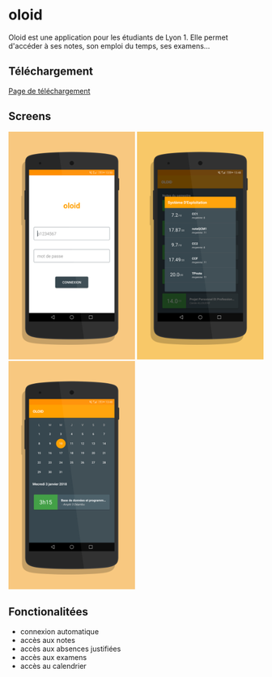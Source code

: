# oloid
Oloid est une application pour les étudiants de Lyon 1. Elle permet d'accéder à ses notes, son emploi du temps, ses examens...

## Téléchargement
<a href="https://github.com/cl6ment/oloid-release/releases">Page de téléchargement</a>

## Screens
<img src="screen_1.png" width="250"> <img src="screen_2.png" width="250"> <img src="screen_3.png" width="250">


## Fonctionalitées

* connexion automatique
* accès aux notes
* accès aux absences justifiées
* accès aux examens
* accès au calendrier


